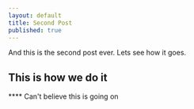 ```yaml
---
layout: default
title: Second Post
published: true
---
```



And this is the second post ever. Lets see how it goes.

## This is how we do it
**** Can't believe this is going on

